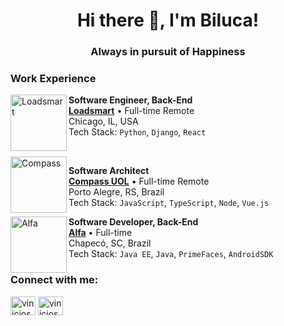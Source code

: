<h1 align="center">Hi there 👋, I'm Biluca!</h1>
<h3 align="center">Always in pursuit of Happiness</h3>






### Work Experience

<img align="left" height="90px" width="90px" alt="Loadsmart" src="https://play-lh.googleusercontent.com/UKk_8KoDj4mnandzya-b2qzfZuy9K7alPBZ0qDsH9U_1P9BlH4oATy2GBBlpGbXKecr4"/>

**Software Engineer, Back-End** \
[**Loadsmart**](https://loadsmart.com/) • Full-time Remote \
Chicago, IL, USA\
Tech Stack: `Python`, `Django`, `React`

<br/>

<img align="left" height="90px" width="90px" alt="Compass" src="https://media.licdn.com/dms/image/C4D0BAQHr82VdoHECSg/company-logo_200_200/0/1650283345676?e=2147483647&v=beta&t=1DL-YrRaIM4OsqL-b9OKHplYywzGASe1nSZbFoNeIN8"/>

**Software Architect** \
[**Compass UOL**](https://rocketseat.com.br/) • Full-time Remote \
Porto Alegre, RS, Brazil\
Tech Stack:  `JavaScript`, `TypeScript`, `Node`, `Vue.js`
<br/>

<img align="left" height="90px" width="90px" alt="Alfa" src="https://www.cooperalfa.com.br/img/icone-alfa.fw.png"/>

**Software Developer, Back-End** \
[**Alfa**](https://www.cooperalfa.com.br/) • Full-time \
Chapecó, SC, Brazil\
Tech Stack: `Java EE`, `Java`, `PrimeFaces`, `AndroidSDK`
<br/>

<h3 align="left">Connect with me:</h3>
<p align="left">
<a href="https://linkedin.com/in/vinicios-biluca" target="blank"><img align="center" src="https://raw.githubusercontent.com/rahuldkjain/github-profile-readme-generator/master/src/images/icons/Social/linked-in-alt.svg" alt="vinicios-biluca" height="30" width="40" /></a>
<a href="https://instagram.com/vinicios_biluca" target="blank"><img align="center" src="https://raw.githubusercontent.com/rahuldkjain/github-profile-readme-generator/master/src/images/icons/Social/instagram.svg" alt="vinicios_biluca" height="30" width="40" /></a>
</p>